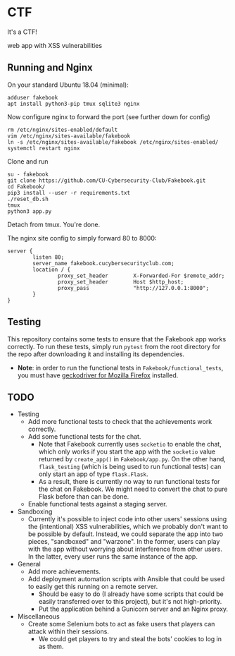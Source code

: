 # CTF
It's a CTF!

web app with XSS vulnerabilities

## Running and Nginx
On your standard Ubuntu 18.04 (minimal):
```
adduser fakebook
apt install python3-pip tmux sqlite3 nginx
```

Now configure nginx to forward the port (see further down for config)
```
rm /etc/nginx/sites-enabled/default 
vim /etc/nginx/sites-available/fakebook
ln -s /etc/nginx/sites-available/fakebook /etc/nginx/sites-enabled/
systemctl restart nginx
```

Clone and run
```
su - fakebook
git clone https://github.com/CU-Cybersecurity-Club/Fakebook.git
cd Fakebook/
pip3 install --user -r requirements.txt
./reset_db.sh
tmux
python3 app.py
```
Detach from tmux. You're done.

The nginx site config to simply forward 80 to 8000:
```
server {
        listen 80;
        server_name fakebook.cucybersecurityclub.com;
        location / {
                proxy_set_header        X-Forwarded-For $remote_addr;
                proxy_set_header        Host $http_host;
                proxy_pass              "http://127.0.0.1:8000";
        }
}
```

## Testing
This repository contains some tests to ensure that the Fakebook app works correctly. To run these tests, simply run `pytest` from the root directory for the repo after downloading it and installing its dependencies.

* **Note**: in order to run the functional tests in `Fakebook/functional_tests`, you must have [geckodriver for Mozilla Firefox](https://github.com/mozilla/geckodriver) installed.

## TODO
* Testing
  * Add more functional tests to check that the achievements work correctly.
  * Add some functional tests for the chat. 
    * Note that Fakebook currently uses `socketio` to enable the chat, which only works if you start the app with the `socketio` value returned by `create_app()` in `Fakebook/app.py`. On the other hand, `flask_testing` (which is being used to run functional tests) can only start an app of type `flask.Flask`.
    * As a result, there is currently no way to run functional tests for the chat on Fakebook. We might need to convert the chat to pure Flask before than can be done.
  * Enable functional tests against a staging server.
* Sandboxing
  * Currently it's possible to inject code into other users' sessions using the (intentional) XSS vulnerabilities, which we probably don't want to be possible by default. Instead, we could separate the app into two pieces, "sandboxed" and "warzone". In the former, users can play with the app without worrying about interference from other users. In the latter, every user runs the same instance of the app.
* General
  * Add more achievements.
  * Add deployment automation scripts with Ansible that could be used to easily get this running on a remote server.
    * Should be easy to do (I already have some scripts that could be easily transferred over to this project), but it's not high-priority.
    * Put the application behind a Gunicorn server and an Nginx proxy.
* Miscellaneous
  * Create some Selenium bots to act as fake users that players can attack within their sessions.
    * We could get players to try and steal the bots' cookies to log in as them.
